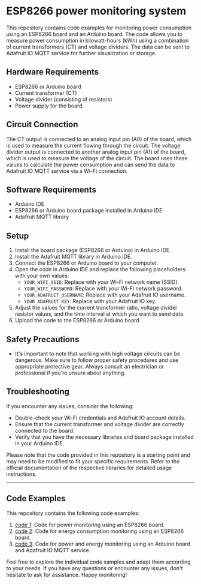 # ESP8266 power monitoring system

This repository contains code examples for monitoring power consumption using an ESP8266 board and an Arduino board. The code allows you to measure power consumption in kilowatt-hours (kWh) using a combination of current transformers (CT) and voltage dividers. The data can be sent to Adafruit IO MQTT service for further visualization or storage.

## Hardware Requirements

- ESP8266 or Arduino board
- Current transformer (CT)
- Voltage divider (consisting of resistors)
- Power supply for the board

## Circuit Connection

The CT output is connected to an analog input pin (A0) of the board, which is used to measure the current flowing through the circuit. The voltage divider output is connected to another analog input pin (A1) of the board, which is used to measure the voltage of the circuit. The board uses these values to calculate the power consumption and can send the data to Adafruit IO MQTT service via a Wi-Fi connection.

## Software Requirements

- Arduino IDE
- ESP8266 or Arduino board package installed in Arduino IDE
- Adafruit MQTT library

## Setup

1. Install the board package (ESP8266 or Arduino) in Arduino IDE.
2. Install the Adafruit MQTT library in Arduino IDE.
3. Connect the ESP8266 or Arduino board to your computer.
4. Open the code in Arduino IDE and replace the following placeholders with your own values:
   - `YOUR_WIFI_SSID`: Replace with your Wi-Fi network name (SSID).
   - `YOUR_WIFI_PASSWORD`: Replace with your Wi-Fi network password.
   - `YOUR_ADAFRUIT_USERNAME`: Replace with your Adafruit IO username.
   - `YOUR_ADAFRUIT_KEY`: Replace with your Adafruit IO key.
5. Adjust the values for the current transformer ratio, voltage divider resistor values, and the time interval at which you want to send data.
6. Upload the code to the ESP8266 or Arduino board.

## Safety Precautions

- It's important to note that working with high voltage circuits can be dangerous. Make sure to follow proper safety procedures and use appropriate protective gear. Always consult an electrician or professional if you're unsure about anything.

## Troubleshooting

If you encounter any issues, consider the following:

- Double-check your Wi-Fi credentials and Adafruit IO account details.
- Ensure that the current transformer and voltage divider are correctly connected to the board.
- Verify that you have the necessary libraries and board package installed in your Arduino IDE.

Please note that the code provided in this repository is a starting point and may need to be modified to fit your specific requirements. Refer to the official documentation of the respective libraries for detailed usage instructions.

---

## Code Examples

This repository contains the following code examples:

1. [code 1](https://github.com/1999AZZAR/esp8266-home-energy-monitor/blob/master/The%20Code/code1/readme.md): Code for power monitoring using an ESP8266 board.
2. [code 2](https://github.com/1999AZZAR/esp8266-home-energy-monitor/blob/master/The%20Code/code2/readme.md): Code for energy consumption monitoring using an ESP8266 board.
3. [code 3](https://github.com/1999AZZAR/esp8266-home-energy-monitor/blob/master/The%20Code/code3/readme.md): Code for power and energy monitoring using an Arduino board and Adafruit IO MQTT service.

Feel free to explore the individual code samples and adapt them according to your needs. If you have any questions or encounter any issues, don't hesitate to ask for assistance. Happy monitoring!
